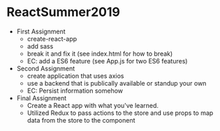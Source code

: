 # ReactSummer2019
* First Assignment
  - create-react-app
  - add sass
  - break it and fix it (see index.html for how to break)
  - EC: add a ES6 feature (see App.js for two ES6 features)
* Second Assignment
  - create application that uses axios
  - use a backend that is publically available or standup your own
  - EC: Persist information somehow
* Final Assignment
  - Create a React app with what you've learned.
  - Utilized Redux to pass actions to the store and use props to map data from the store to the component
